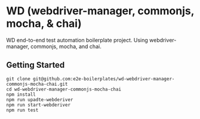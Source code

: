 # WD (webdriver-manager, commonjs, mocha, & chai)
WD end-to-end test automation boilerplate project. Using webdriver-manager, commonjs, mocha, and chai.

## Getting Started

    git clone git@github.com:e2e-boilerplates/wd-webdriver-manager-commonjs-mocha-chai.git
    cd wd-webdriver-manager-commonjs-mocha-chai
    npm install
    npm run upadte-webderiver
    npm run start-webderiver
    npm run test
